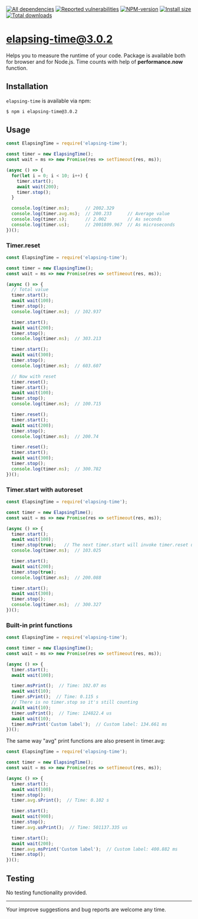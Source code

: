 [![All dependencies](https://img.shields.io/librariesio/release/npm/elapsing-time/3.0.2?style=flat-square "All dependencies of elapsing-time@3.0.2")](https://libraries.io/npm/elapsing-time/3.0.2)
[![Reported vulnerabilities](https://img.shields.io/snyk/vulnerabilities/npm/elapsing-time@3.0.2?style=flat-square "Reported vulnerabilities of elapsing-time@3.0.2")](https://snyk.io/test/npm/elapsing-time/3.0.2)
[![NPM-version](https://img.shields.io/badge/npm-v3.0.2-blue.svg?style=flat-square&&logo=npm "Current NPM-version")](https://www.npmjs.com/package/elapsing-time/v/3.0.2)
[![Install size](https://flat.badgen.net/packagephobia/install/elapsing-time@3.0.2?label=size 'Install size of elapsing-time@3.0.2')](https://packagephobia.now.sh/result?p=elapsing-time@3.0.2)
[![Total downloads](https://img.shields.io/npm/dt/elapsing-time?style=flat-square "Total downloads for all the time")](https://npm-stat.com/charts.html?package=elapsing-time)

# elapsing-time@3.0.2

Helps you to measure the runtime of your code. Package is available both for browser and for Node.js. Time counts with help of **performance.now** function.

## Installation
`elapsing-time` is available via npm:
``` bash
$ npm i elapsing-time@3.0.2
```

## Usage
``` js
const ElapsingTime = require('elapsing-time');

const timer = new ElapsingTime();
const wait = ms => new Promise(res => setTimeout(res, ms));

(async () => {
  for(let i = 0; i < 10; i++) {
    timer.start();
    await wait(200);
    timer.stop();
  }

  console.log(timer.ms);      // 2002.329
  console.log(timer.avg.ms);  // 200.233      // Average value
  console.log(timer.s);       // 2.002        // As seconds
  console.log(timer.us);      // 2001809.967  // As microseconds
})();
```

### Timer.reset
``` js
const ElapsingTime = require('elapsing-time');

const timer = new ElapsingTime();
const wait = ms => new Promise(res => setTimeout(res, ms));

(async () => {
  // Total value
  timer.start();
  await wait(100);
  timer.stop();
  console.log(timer.ms);  // 102.937

  timer.start();
  await wait(200);
  timer.stop();
  console.log(timer.ms);  // 303.213

  timer.start();
  await wait(300);
  timer.stop();
  console.log(timer.ms);  // 603.607

  // Now with reset
  timer.reset();
  timer.start();
  await wait(100);
  timer.stop();
  console.log(timer.ms);  // 100.715

  timer.reset();
  timer.start();
  await wait(200);
  timer.stop();
  console.log(timer.ms);  // 200.74

  timer.reset();
  timer.start();
  await wait(300);
  timer.stop();
  console.log(timer.ms);  // 300.782
})();
```

### Timer.start with autoreset
``` js
const ElapsingTime = require('elapsing-time');

const timer = new ElapsingTime();
const wait = ms => new Promise(res => setTimeout(res, ms));

(async () => {
  timer.start();
  await wait(100);
  timer.stop(true);   // The next timer.start will invoke timer.reset under the hood
  console.log(timer.ms);  // 103.025

  timer.start();
  await wait(200);
  timer.stop(true);
  console.log(timer.ms);  // 200.088

  timer.start();
  await wait(300);
  timer.stop();
  console.log(timer.ms);  // 300.327
})();
```

### Built-in print functions
``` js
const ElapsingTime = require('elapsing-time');

const timer = new ElapsingTime();
const wait = ms => new Promise(res => setTimeout(res, ms));

(async () => {
  timer.start();
  await wait(100);

  timer.msPrint();  // Time: 102.07 ms
  await wait(10);
  timer.sPrint();  // Time: 0.115 s
  // There is no timer.stop so it's still counting
  await wait(10);
  timer.usPrint();  // Time: 124822.4 us
  await wait(10);
  timer.msPrint('Custom label');  // Custom label: 134.661 ms
})();
```
The same way "avg" print functions are also present in timer.avg:
``` js
const ElapsingTime = require('elapsing-time');

const timer = new ElapsingTime();
const wait = ms => new Promise(res => setTimeout(res, ms));

(async () => {
  timer.start();
  await wait(100);
  timer.stop();
  timer.avg.sPrint();  // Time: 0.102 s

  timer.start();
  await wait(900);
  timer.stop();
  timer.avg.usPrint();  // Time: 501137.335 us

  timer.start();
  await wait(200);
  timer.avg.msPrint('Custom label');  // Custom label: 400.882 ms
  timer.stop();
})();
```

## Testing
No testing functionality provided.

---

Your improve suggestions and bug reports are welcome any time.
